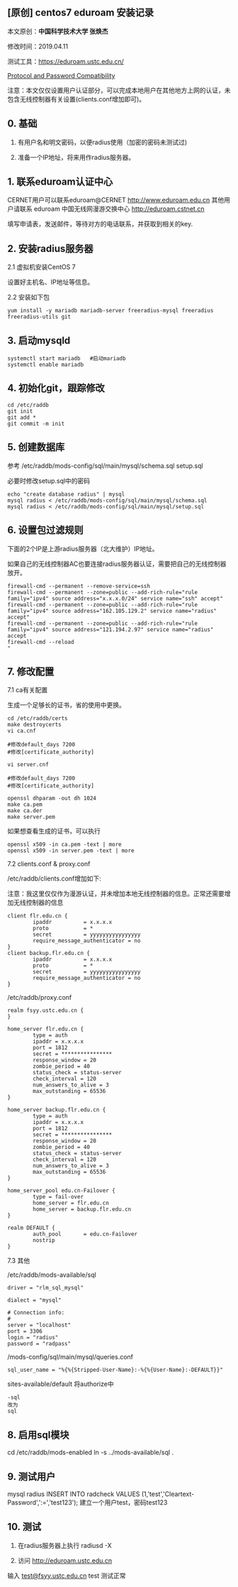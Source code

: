## [原创] centos7 eduroam 安装记录

本文原创：**中国科学技术大学 张焕杰**

修改时间：2019.04.11

测试工具：https://eduroam.ustc.edu.cn/

[Protocol and Password Compatibility](http://deployingradius.com/documents/protocols/compatibility.html)

注意：本文仅仅设置用户认证部分，可以完成本地用户在其他地方上网的认证，未包含无线控制器有关设置(clients.conf增加即可)。

## 0. 基础

1. 有用户名和明文密码，以便radius使用（加密的密码未测试过)

2. 准备一个IP地址，将来用作radius服务器。

## 1. 联系eduroam认证中心

CERNET用户可以联系eduroam@CERNET http://www.eduroam.edu.cn
其他用户请联系 eduroam 中国无线网漫游交换中心 http://eduroam.cstnet.cn

填写申请表，发送邮件，等待对方的电话联系，并获取到相关的key.

## 2. 安装radius服务器

2.1 虚拟机安装CentOS 7

设置好主机名、IP地址等信息。

2.2 安装如下包

```
yum install -y mariadb mariadb-server freeradius-mysql freeradius freeradius-utils git
```

## 3. 启动mysqld
```
systemctl start mariadb   #启动mariadb
systemctl enable mariadb 
```

## 4. 初始化git，跟踪修改
```
cd /etc/raddb
git init 
git add *
git commit -m init
```

## 5. 创建数据库

参考 /etc/raddb/mods-config/sql/main/mysql/schema.sql setup.sql

必要时修改setup.sql中的密码 

```
echo "create database radius" | mysql
mysql radius < /etc/raddb/mods-config/sql/main/mysql/schema.sql
mysql radius < /etc/raddb/mods-config/sql/main/mysql/setup.sql
```

## 6. 设置包过滤规则

下面的2个IP是上游radius服务器（北大维护）IP地址。

如果自己的无线控制器AC也要连接radius服务器认证，需要把自己的无线控制器放开。

```
firewall-cmd --permanent --remove-service=ssh
firewall-cmd --permanent --zone=public --add-rich-rule="rule family="ipv4" source address="x.x.x.0/24" service name="ssh" accept"
firewall-cmd --permanent --zone=public --add-rich-rule="rule family="ipv4" source address="162.105.129.2" service name="radius" accept"
firewall-cmd --permanent --zone=public --add-rich-rule="rule family="ipv4" source address="121.194.2.97" service name="radius" accept
firewall-cmd --reload
"
```

## 7. 修改配置

7.1 ca有关配置

生成一个足够长的证书，省的使用中更换。

```
cd /etc/raddb/certs
make destroycerts
vi ca.cnf

#修改default_days 7200
#修改[certificate_authority]

vi server.cnf

#修改default_days 7200
#修改[certificate_authority]

openssl dhparam -out dh 1024
make ca.pem
make ca.der
make server.pem
```

如果想查看生成的证书，可以执行
```
openssl x509 -in ca.pem -text | more
openssl x509 -in server.pem -text | more
```

7.2 clients.conf & proxy.conf

/etc/raddb/clients.conf增加如下:

注意：我这里仅仅作为漫游认证，并未增加本地无线控制器的信息。正常还需要增加无线控制器的信息

```
client flr.edu.cn {
        ipaddr          = x.x.x.x
        proto           = *
        secret          = yyyyyyyyyyyyyyyy 
        require_message_authenticator = no
}
client backup.flr.edu.cn {
        ipaddr          = x.x.x.x
        proto           = *
        secret          = yyyyyyyyyyyyyyyy 
        require_message_authenticator = no
}
```

/etc/raddb/proxy.conf 
```
realm fsyy.ustc.edu.cn {
}

home_server flr.edu.cn {
        type = auth
        ipaddr = x.x.x.x      
        port = 1812
        secret = ****************
        response_window = 20
        zombie_period = 40
        status_check = status-server
        check_interval = 120
        num_answers_to_alive = 3
        max_outstanding = 65536
}

home_server backup.flr.edu.cn {
        type = auth
        ipaddr = x.x.x.x      
        port = 1812
        secret = ****************
        response_window = 20
        zombie_period = 40
        status_check = status-server
        check_interval = 120
        num_answers_to_alive = 3
        max_outstanding = 65536
}

home_server_pool edu.cn-Failover {
        type = fail-over
        home_server = flr.edu.cn
        home_server = backup.flr.edu.cn
}

realm DEFAULT {
        auth_pool       = edu.cn-Failover
        nostrip
}
```
7.3 其他

/etc/raddb/mods-available/sql 
```
driver = "rlm_sql_mysql"

dialect = "mysql"
 
# Connection info:
#
server = "localhost"
port = 3306
login = "radius"
password = "radpass"
```
/mods-config/sql/main/mysql/queries.conf
```
sql_user_name = "%{%{Stripped-User-Name}:-%{%{User-Name}:-DEFAULT}}"
```

sites-available/default
将authorize中
```
-sql 
改为
sql
```

## 8. 启用sql模块

cd /etc/raddb/mods-enabled
ln -s ../mods-available/sql .


## 9. 测试用户
mysql radius
INSERT INTO radcheck VALUES (1,'test','Cleartext-Password',':=','test123');
建立一个用户test，密码test123

## 10. 测试
1. 在radius服务器上执行
radiusd -X

2. 访问 http://eduroam.ustc.edu.cn

输入 test@fsyy.ustc.edu.cn test 测试正常


